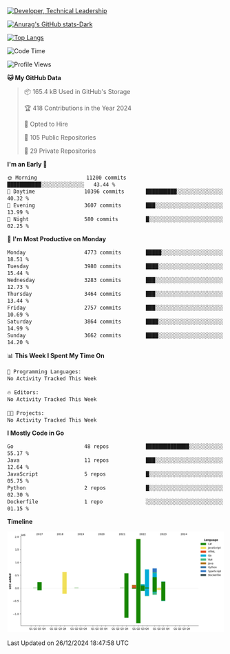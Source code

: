 <div>
  <a href="https://www.linkedin.com/in/arielpineiro/" target="_blank" rel="nofollow noopener noreferrer">
    <img src="https://img.shields.io/badge/-LinkedIn-%230077B5?style=for-the-badge&logo=linkedin&logoColor=white" alt="Developer, Technical Leadership" title="Ariel Piñeiro">
  </a>
</div>

[![Anurag's GitHub stats-Dark](https://github-readme-stats.vercel.app/api?username=arielsrv&show_icons=true&theme=dark#gh-dark-mode-only)](https://github.com/anuraghazra/github-readme-stats#gh-dark-mode-only)

[![Top Langs](https://github-readme-stats.vercel.app/api/top-langs/?username=arielsrv&layout=compact&langs_count=10&theme=dark#gh-dark-mode-only)](https://github.com/anuraghazra/github-readme-stats&theme=dark#gh-dark-mode-only)

<!--START_SECTION:waka-->
![Code Time](http://img.shields.io/badge/Code%20Time-1%2C107%20hrs%2044%20mins-blue)

![Profile Views](http://img.shields.io/badge/Profile%20Views-0-blue)

**🐱 My GitHub Data** 

> 📦 165.4 kB Used in GitHub's Storage 
 > 
> 🏆 418 Contributions in the Year 2024
 > 
> 💼 Opted to Hire
 > 
> 📜 105 Public Repositories 
 > 
> 🔑 29 Private Repositories 
 > 
**I'm an Early 🐤** 

```text
🌞 Morning                11200 commits       ███████████░░░░░░░░░░░░░░   43.44 % 
🌆 Daytime                10396 commits       ██████████░░░░░░░░░░░░░░░   40.32 % 
🌃 Evening                3607 commits        ███░░░░░░░░░░░░░░░░░░░░░░   13.99 % 
🌙 Night                  580 commits         █░░░░░░░░░░░░░░░░░░░░░░░░   02.25 % 
```
📅 **I'm Most Productive on Monday** 

```text
Monday                   4773 commits        █████░░░░░░░░░░░░░░░░░░░░   18.51 % 
Tuesday                  3980 commits        ████░░░░░░░░░░░░░░░░░░░░░   15.44 % 
Wednesday                3283 commits        ███░░░░░░░░░░░░░░░░░░░░░░   12.73 % 
Thursday                 3464 commits        ███░░░░░░░░░░░░░░░░░░░░░░   13.44 % 
Friday                   2757 commits        ███░░░░░░░░░░░░░░░░░░░░░░   10.69 % 
Saturday                 3864 commits        ████░░░░░░░░░░░░░░░░░░░░░   14.99 % 
Sunday                   3662 commits        ████░░░░░░░░░░░░░░░░░░░░░   14.20 % 
```


📊 **This Week I Spent My Time On** 

```text
💬 Programming Languages: 
No Activity Tracked This Week

🔥 Editors: 
No Activity Tracked This Week

🐱‍💻 Projects: 
No Activity Tracked This Week
```

**I Mostly Code in Go** 

```text
Go                       48 repos            ██████████████░░░░░░░░░░░   55.17 % 
Java                     11 repos            ███░░░░░░░░░░░░░░░░░░░░░░   12.64 % 
JavaScript               5 repos             █░░░░░░░░░░░░░░░░░░░░░░░░   05.75 % 
Python                   2 repos             █░░░░░░░░░░░░░░░░░░░░░░░░   02.30 % 
Dockerfile               1 repo              ░░░░░░░░░░░░░░░░░░░░░░░░░   01.15 % 
```



**Timeline**

![Lines of Code chart](https://raw.githubusercontent.com/arielsrv/arielsrv/main/assets/bar_graph.png)


 Last Updated on 26/12/2024 18:47:58 UTC
<!--END_SECTION:waka-->

